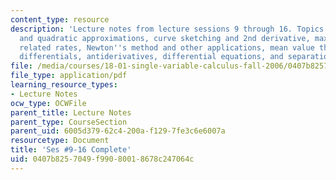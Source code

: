 ```yaml
---
content_type: resource
description: 'Lecture notes from lecture sessions 9 through 16. Topics include: linear
  and quadratic approximations, curve sketching and 2nd derivative, max-min problems,
  related rates, Newton''s method and other applications, mean value theorem, inequalities,
  differentials, antiderivatives, differential equations, and separation of variables.'
file: /media/courses/18-01-single-variable-calculus-fall-2006/0407b8257049f99080018678c247064c_lec9_16.pdf
file_type: application/pdf
learning_resource_types:
- Lecture Notes
ocw_type: OCWFile
parent_title: Lecture Notes
parent_type: CourseSection
parent_uid: 6005d379-62c4-200a-f129-7fe3c6e6007a
resourcetype: Document
title: 'Ses #9-16 Complete'
uid: 0407b825-7049-f990-8001-8678c247064c
---
```

